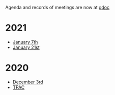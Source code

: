 Agenda and records of meetings are now at [gdoc](https://docs.google.com/document/d/10dz_7QM5XCNsGeI63R864lF9gFqlqQD37B4q8Q46LMM/)

# 2021
* [January 7th](https://w3c.github.io/web-performance/meetings/2021/2021-01-07/index.html)
* [January 21st](https://w3c.github.io/web-performance/meetings/2021/2021-01-21/index.html)

# 2020
* [December 3rd](https://w3c.github.io/web-performance/meetings/2020/2020-12-03/index.html)
* [TPAC](https://w3c.github.io/web-performance/meetings/2020/2020-10-TPAC/index.html)
